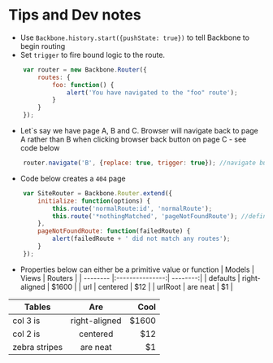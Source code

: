 # Tips and Dev notes

* Use `Backbone.history.start({pushState: true})` to tell Backbone to begin routing
* Set `trigger` to fire bound logic to the route.
```Javascript
    var router = new Backbone.Router({
        routes: {
            foo: function() {
                alert('You have navigated to the "foo" route');
            }
        }
    });
```

* Let`s say we have page A, B and C. Browser will navigate back to page A rather than B when clicking browser back button on page C - see code below
```Javascript
    router.navigate('B', {replace: true, trigger: true}); //navigate but not add an entry to history
```
* Code below creates a `404` page
```Javascript
    var SiteRouter = Backbone.Router.extend({
        initialize: function(options) {
            this.route('normalRoute:id', 'normalRoute');
            this.route('*nothingMatched', 'pageNotFoundRoute'); //define it at the bottom of route list
        },
        pageNotFoundRoute: function(failedRoute) {
            alert(failedRoute + ' did not match any routes');
        }
    });
```
* Properties below can either be a primitive value or function
| Models   | Views           | Routers  |
| -------- |:---------------:| --------:|
| defaults | right-aligned   | $1600    |
| url      | centered        |   $12    |
| urlRoot  | are neat        |    $1    |


| Tables        | Are           | Cool  |
| ------------- |:-------------:| -----:|
| col 3 is      | right-aligned | $1600 |
| col 2 is      | centered      |   $12 |
| zebra stripes | are neat      |    $1 |

